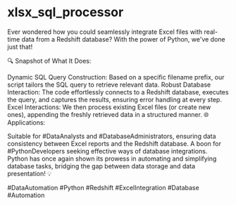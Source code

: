 # xlsx_sql_processor
Ever wondered how you could seamlessly integrate Excel files with real-time data from a Redshift database? With the power of Python, we've done just that! 

🔍 Snapshot of What It Does:

Dynamic SQL Query Construction: Based on a specific filename prefix, our script tailors the SQL query to retrieve relevant data.
Robust Database Interaction: The code effortlessly connects to a Redshift database, executes the query, and captures the results, ensuring error handling at every step.
Excel Interactions: We then process existing Excel files (or create new ones), appending the freshly retrieved data in a structured manner.
🌐 Applications:

Suitable for #DataAnalysts and #DatabaseAdministrators, ensuring data consistency between Excel reports and the Redshift database.
A boon for #PythonDevelopers seeking effective ways of database integrations.
Python has once again shown its prowess in automating and simplifying database tasks, bridging the gap between data storage and data presentation! 💡

#DataAutomation #Python #Redshift #ExcelIntegration #Database #Automation

